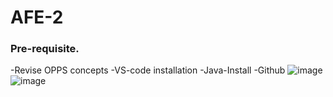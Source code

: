 # AFE-2

### Pre-requisite.
-Revise OPPS concepts
-VS-code installation
-Java-Install 
-Github
![image](https://github.com/pooja8748/AFE-2/assets/130728514/d36f87b6-c74a-450b-a66c-aa53af15903f)
![image](https://github.com/pooja8748/AFE-2/assets/130728514/9d87225d-c482-4ac6-869e-424b3dff7568)
